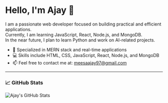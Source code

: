 # Hello, I'm Ajay 👋

I am a passionate web developer focused on building practical and efficient applications.  
Currently, I am learning JavaScript, React, Node.js, and MongoDB.  
In the near future, I plan to learn Python and work on AI-related projects.

- 🎯 Specialized in MERN stack and real-time applications  
- 💻 Skills include HTML, CSS, JavaScript, React, Node.js, and MongoDB  
- 📫 Feel free to contact me at: meesaajay97@gmail.com

---

### 📈 GitHub Stats  
![Ajay's GitHub Stats](https://github-readme-stats.vercel.app/api?username=Meesaajay&show_icons=true&theme=radical)
